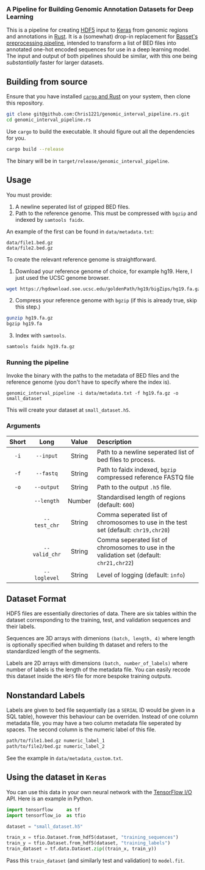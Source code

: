 ### A Pipeline for Building Genomic Annotation Datasets for Deep Learning

This is a pipeline for creating [HDF5](https://www.hdfgroup.org/solutions/hdf5) input to [Keras](https://keras.io/) from genomic regions and annotations in [Rust](https://www.rust-lang.org). It is a (somewhat) drop-in replacement for [Basset's preprocessing pipeline](https://github.com/davek44/Basset/blob/master/docs/preprocess.md), intended to transform a list of BED files into annotated one-hot encoded sequences for use in a deep learning model. The input and output of both pipelines should be similar, with this one being *substantially* faster for larger datasets.

## Building from source

Ensure that you have installed [`cargo` and Rust](https://doc.rust-lang.org/cargo/getting-started/installation.html) on your system, then clone this repository. 

```sh
git clone git@github.com:Chris1221/genomic_interval_pipeline.rs.git
cd genomic_interval_pipeline.rs
```

Use `cargo` to build the executable. It should figure out all the dependencies for you.

```sh
cargo build --release
```

The binary will be in `target/release/genomic_interval_pipeline`.

## Usage

You must provide:

1. A newline seperated list of gzipped BED files.
2. Path to the reference genome. This must be compressed with `bgzip` and indexed by `samtools faidx`. 

An example of the first can be found in `data/metadata.txt`:

```
data/file1.bed.gz
data/file2.bed.gz
```

To create the relevant reference genome is straightforward. 

1. Download your reference genome of choice, for example hg19. Here, I just used the UCSC genome browser. 

```sh
wget https://hgdownload.soe.ucsc.edu/goldenPath/hg19/bigZips/hg19.fa.gz
```

2. Compress your reference genome with `bgzip` (if this is already true, skip this step.)

```sh
gunzip hg19.fa.gz
bgzip hg19.fa
```

3. Index with `samtools`.

```sh
samtools faidx hg19.fa.gz
```

### Running the pipeline

Invoke the binary with the paths to the metadata of BED files and the reference genome (you don't have to specify where the index is). 

```
genomic_interval_pipeline -i data/metadata.txt -f hg19.fa.gz -o small_dataset
```

This will create your dataset at `small_dataset.h5`.

### Arguments


| Short | Long | Value | Description | 
| :-:   | :-:  | :-: | :-- |
| `-i` | `--input` | String | Path to a newline seperated list of bed files to process. | 
| `-f` | `--fastq` | String | Path to faidx indexed, `bgzip` compressed reference FASTQ file |
| `-o` | `--output` | String | Path to the output `.h5` file. |
|     |  `--length` | Number | Standardised length of regions (default: `600`) |
|     | `--test_chr` | String| Comma seperated list of chromosomes to use in the test set (default: `chr19,chr20`) | 
|     | `--valid_chr` | String| Comma seperated list of chromosomes to use in the validation set (default: `chr21,chr22`) | 
|     | `--loglevel` | String | Level of logging (default: `info`) | 

## Dataset Format

HDF5 files are essentially directories of data. There are six tables within the dataset corresponding to the training, test, and validation sequences and their labels. 

Sequences are 3D arrays with dimenions `(batch, length, 4)` where length is optionally specified when building th dataset and refers to the standardized length of the segments. 

Labels are 2D arrays with dimensions `(batch, number_of_labels)` where number of labels is the length of the metadata file. You can easily recode this dataset inside the `HDF5` file for more bespoke training outputs.

## Nonstandard Labels

Labels are given to bed file sequentially (as a `SERIAL` ID would be given in a SQL table), however this behaviour can be overriden. Instead of one column metadata file, you may have a two column metadata file seperated by spaces. The second column is the numeric label of this file.

```sh
path/to/file1.bed.gz numeric_label_1
path/to/file2/bed.gz numeric_label_2
```

See the example in `data/metadata_custom.txt`.

## Using the dataset in `Keras`

You can use this data in your own neural network with the [TensorFlow I/O](https://www.tensorflow.org/io) API. Here is an example in Python.

```py
import tensorflow     as tf
import tensorflow_io  as tfio

dataset = "small_dataset.h5"

train_x = tfio.Dataset.from_hdf5(dataset, "training_sequences")
train_y = tfio.Dataset.from_hdf5(dataset, "training_labels")
train_dataset = tf.data.Dataset.zip((train_x, train_y))
```

Pass this `train_dataset` (and similarly test and validation) to `model.fit`. 
